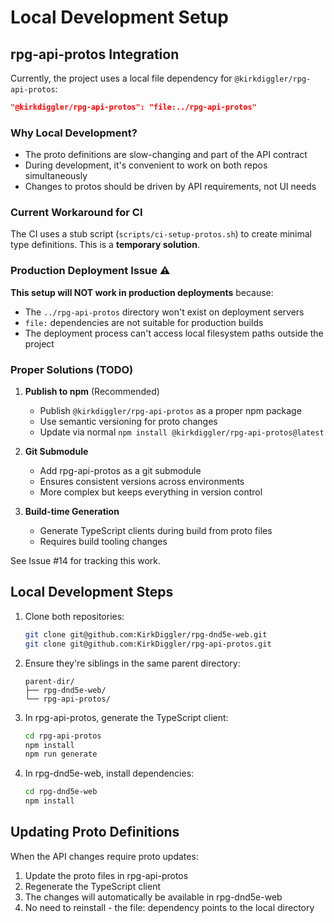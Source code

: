 # Local Development Setup

## rpg-api-protos Integration

Currently, the project uses a local file dependency for `@kirkdiggler/rpg-api-protos`:

```json
"@kirkdiggler/rpg-api-protos": "file:../rpg-api-protos"
```

### Why Local Development?

- The proto definitions are slow-changing and part of the API contract
- During development, it's convenient to work on both repos simultaneously
- Changes to protos should be driven by API requirements, not UI needs

### Current Workaround for CI

The CI uses a stub script (`scripts/ci-setup-protos.sh`) to create minimal type definitions. This is a **temporary solution**.

### Production Deployment Issue ⚠️

**This setup will NOT work in production deployments** because:

- The `../rpg-api-protos` directory won't exist on deployment servers
- `file:` dependencies are not suitable for production builds
- The deployment process can't access local filesystem paths outside the project

### Proper Solutions (TODO)

1. **Publish to npm** (Recommended)
   - Publish `@kirkdiggler/rpg-api-protos` as a proper npm package
   - Use semantic versioning for proto changes
   - Update via normal `npm install @kirkdiggler/rpg-api-protos@latest`

2. **Git Submodule**
   - Add rpg-api-protos as a git submodule
   - Ensures consistent versions across environments
   - More complex but keeps everything in version control

3. **Build-time Generation**
   - Generate TypeScript clients during build from proto files
   - Requires build tooling changes

See Issue #14 for tracking this work.

## Local Development Steps

1. Clone both repositories:

   ```bash
   git clone git@github.com:KirkDiggler/rpg-dnd5e-web.git
   git clone git@github.com:KirkDiggler/rpg-api-protos.git
   ```

2. Ensure they're siblings in the same parent directory:

   ```
   parent-dir/
   ├── rpg-dnd5e-web/
   └── rpg-api-protos/
   ```

3. In rpg-api-protos, generate the TypeScript client:

   ```bash
   cd rpg-api-protos
   npm install
   npm run generate
   ```

4. In rpg-dnd5e-web, install dependencies:
   ```bash
   cd rpg-dnd5e-web
   npm install
   ```

## Updating Proto Definitions

When the API changes require proto updates:

1. Update the proto files in rpg-api-protos
2. Regenerate the TypeScript client
3. The changes will automatically be available in rpg-dnd5e-web
4. No need to reinstall - the file: dependency points to the local directory
